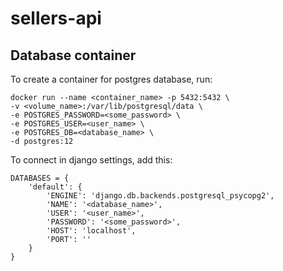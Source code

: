 # sellers-api

## Database container
To create a container for postgres database, run:
```
docker run --name <container_name> -p 5432:5432 \
-v <volume_name>:/var/lib/postgresql/data \
-e POSTGRES_PASSWORD=<some_password> \
-e POSTGRES_USER=<user_name> \
-e POSTGRES_DB=<database_name> \
-d postgres:12
```
To connect in django settings, add this:
```
DATABASES = {
    'default': {
        'ENGINE': 'django.db.backends.postgresql_psycopg2',
        'NAME': '<database_name>',
        'USER': '<user_name>',
        'PASSWORD': '<some_password>',
        'HOST': 'localhost',
        'PORT': ''
    }
}
```
